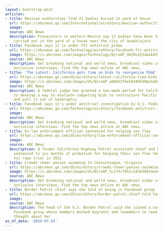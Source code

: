 ```yaml
---
layout: bootstrap-post
articles:
- title: Mexican authorities find 21 bodies buried in yard of house
  url: https://abcnews.go.com/International/wireStory/mexican-authorities-find-21-bodies-buried-yard-house-64546224
  image: 
  source: ABC News
  description: Prosecutors in western Mexico say 21 bodies have been found in excavations
    carried out in the yard of a house near the city of Guadalajara
- title: Facebook says it is under FTC antitrust probe
  url: https://abcnews.go.com/Technology/wireStory/facebook-ftc-antitrust-probe-64546190
  image: https://s.abcnews.com/images/Technology/WireAP_4429ce53abab459ba9081ef161bd67c1_16x9_992.jpg
  source: ABC News
  description: Get breaking national and world news, broadcast video coverage, and
    exclusive interviews. Find the top news online at ABC news.
- title: 'The Latest: California gets time on bids to reorganize PG&E'
  url: https://abcnews.go.com/US/wireStory/latest-california-time-bids-reorganize-pge-64545985
  image: https://s.abcnews.com/images/US/WireAP_a884b276e594495d9be5d6c732d363d4_16x9_992.jpg
  source: ABC News
  description: A federal judge has granted a two-week period for California officials
    to develop a way to evaluate competing bids to restructure Pacific Gas & Electric
    and pull it out of bankruptcy
- title: Facebook says it's under antitrust investigation by U.S. Federal Trade Commission
  url: https://abcnews.go.com/Technology/wireStory/facebook-antitrust-investigation-us-federal-trade-commission-64545983
  image: 
  source: ABC News
  description: Get breaking national and world news, broadcast video coverage, and
    exclusive interviews. Find the top news online at ABC news.
- title: Ex-law enforcement official sentenced for helping son flee
  url: https://abcnews.go.com/US/wireStory/law-enforcement-official-sentenced-helping-son-flee-64545982
  image: 
  source: ABC News
  description: A former California Highway Patrol assistant chief and his wife were
    sentenced to six months of probation for helping their son flee the country during
    his rape trial in 2012
- title: Crowds cheer ponies swimming to Chincoteague, Virginia
  url: https://abcnews.go.com/US/wireStory/crowds-cheer-ponies-swimming-chincoteague-virginia-64545933
  image: https://s.abcnews.com/images/US/WireAP_5c174cf051c143648014ee68a87594b1_16x9_992.jpg
  source: ABC News
  description: Get breaking national and world news, broadcast video coverage, and
    exclusive interviews. Find the top news online at ABC news.
- title: Border Patrol chief says she told of being in Facebook group
  url: https://abcnews.go.com/US/wireStory/border-patrol-chief-told-facebook-group-64545504
  image: 
  source: ABC News
  description: The head of the U.S. Border Patrol said she joined a controversial
    Facebook group whose members mocked migrants and lawmakers to read what her personnel
    thought about her
as_of_date: '2019-07-24'
---
```


